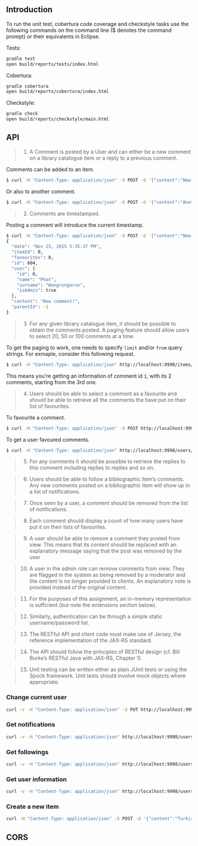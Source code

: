 ## Introduction

To run the unit test, cobertura code coverage and checkstyle tasks use the 
following commands on the command line ($ denotes the command prompt) or their
equivalents in Eclipse.

Tests:

``` bash
gradle test
open build/reports/tests/index.html
```

Cobertura:

``` bash
gradle cobertura
open build/reports/cobertura/index.html
```

Checkstyle:

``` bash
gradle check
open build/reports/checkstyle/main.html
```

## API

> 1. A Comment is posted by a User and can either be a new comment on a library catalogue item or a reply to a previous comment.

Comments can be added to an item.

``` bash
$ curl -H "Content-Type: application/json" -X POST -d '{"content":"New comment!"}' http://localhost:9998/items/0/reply -v -s
```

Or also to another comment.

``` bash
$ curl -H "Content-Type: application/json" -X POST -d '{"content":"Another new comment!"}' http://localhost:9998/comments/604/reply -v -s
```

> 2. Comments are timestamped.

Posting a comment will introduce the current timestamp.

``` bash
$ curl -H "Content-Type: application/json" -X POST -d '{"content":"New comment!"}' http://localhost:9998/items/0/reply -v -s
{
  "date": "Nov 23, 2015 5:35:37 PM",
  "itemId": 0,
  "favourites": 0,
  "id": 604,
  "user": {
    "id": 0,
    "name": "Phat",
    "surname": "Wangrungarun",
    "isAdmin": true
  },
  "content": "New comment!",
  "parentId": -1
}
```

> 3. For any given library catalogue item, it should be possible to obtain the comments
posted. A paging feature should allow users to select 20, 50 or 100 comments at a
time.

To get the paging to work, one needs to specify `limit` and/or `from` query strings.
For exmaple, consider this following request.

``` bash
$ curl -H "Content-Type: application/json" http://localhost:9998/items/1\?limit\=2\&from\=3 -v -s
```

This means you're getting an information of comment id `1`, with its 2 comments,
starting from the 3rd one.

> 4. Users should be able to select a comment as a favourite and should be able to
retrieve all the comments the have put on their list of favourites.

To favourite a comment.

``` bash
$ curl -H "Content-Type: application/json" -X POST http://localhost:9998/comments/1/favourite -v -s
```

To get a user favoured comments.

``` bash
$ curl -H "Content-Type: application/json" http://localhost:9998/users/0/favourites -v -s
```

> 5. For any comments it should be possible to retrieve the replies to this comment
including replies to replies and so on.

> 6. Users should be able to follow a bibliographic item’s comments. Any new comments
posted on a bibliographic item will show up in a list of notifications.

> 7. Once seen by a user, a comment should be removed from the list of notifications.

> 8. Each comment should display a count of how many users have put it on their lists of
favourites.

> 9. A user should be able to remove a comment they posted from view. This means that
its content should be replaced with an explanatory message saying that the post was
removed by the user

> 10. A user in the admin role can remove comments from view. They are flagged in the
system as being removed by a moderator and the content is no longer provided to
clients. An explanatory note is provided instead of the original content.

> 11. For the purposes of this assignment, an in-memory representation is sufficient (but
note the extensions section below).

> 12. Similarly, authentication can be through a simple static username/password list.

> 13. The RESTful API and client code must make use of Jersey, the reference
implementation of the JAX-RS standard.

> 14. The API should follow the principles of RESTful design (cf. Bill Burke’s RESTful Java
with JAX-RS, Chapter 1).

> 15. Unit testing can be written either as plain JUnit tests or using the Spock framework.
Unit tests should involve mock objects where appropriate.

### Change current user

``` bash
curl -v -H "Content-Type: application/json" -X PUT http://localhost:9998/users/{user_id}/act  
```

### Get notifications

``` bash
curl -v -H "Content-Type: application/json" http://localhost:9998/users/notifications
```

### Get followings

``` bash
curl -v -H "Content-Type: application/json" http://localhost:9998/users/followings
```

### Get user information

``` bash
curl -v -H "Content-Type: application/json" http://localhost:9998/users/{user_id}
```

### Create a new item

``` bash
curl -H "Content-Type: application/json" -X POST -d '{"content":"Turkish goes to the Moon"}' http://localhost:9998/items
```

## CORS
